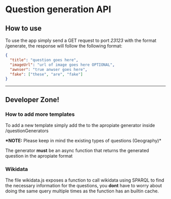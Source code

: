 # Question generation API

## How to use

To use the app simply send a GET request to port _23123_ with the format /generate, the response will follow the following format:

```json
{
  "title": "question goes here",
  "imageUrl": "url of image goes here OPTIONAL",
  "awnser": "true anwser goes here",
  "fake": ["these", "are", "fake"]
}
```

---

## Developer Zone!

### How to add more templates

To add a new template simply add the to the apropiate generator inside /questionGenerators

**\*NOTE:** Please keep in mind the existing types of questions (Geography)\*

The generator **must** be an async function that returns the generated question in the apropiate format

### Wikidata

The file wikidata.js exposes a function to call wikidata using SPARQL to find the necessary information for the questions, you **dont** have to worry about doing the same query multiple times as the function has an builtin cache.
